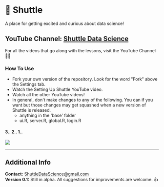# :rocket: Shuttle
A place for getting excited and curious about data science! 

## YouTube Channel: [Shuttle Data Science](https://www.youtube.com/channel/UCHIge2lulmLXhEhWpajOT3Q)
For all the videos that go along with the lessons, visit the YouTube Channel :man_technologist:

### How To Use
* Fork your own version of the repository. Look for the word "Fork" above the Settings tab.
* Watch the Setting Up Shuttle YouTube video.
* Watch all the other YouTube videos!
* In general, don't make changes to any of the following. You can if you want but those changes may get squashed when a new version of Shuttle is released.
    * anything in the 'base' folder
    * ui.R, server.R, global.R, login.R

#### 3.. 2.. 1..
![](https://thumbs.gfycat.com/FastSecondGalapagosmockingbird-size_restricted.gif)

---

## Additional Info
**Contact:** ShuttleDataScience@gmail.com  
**Version 0.1:** Still in alpha. All suggestions for improvements are welcome. :thumbsup:
